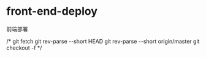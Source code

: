 # front-end-deploy
前端部署


/*
git fetch
git rev-parse --short HEAD
git rev-parse --short origin/master
git checkout -f
*/